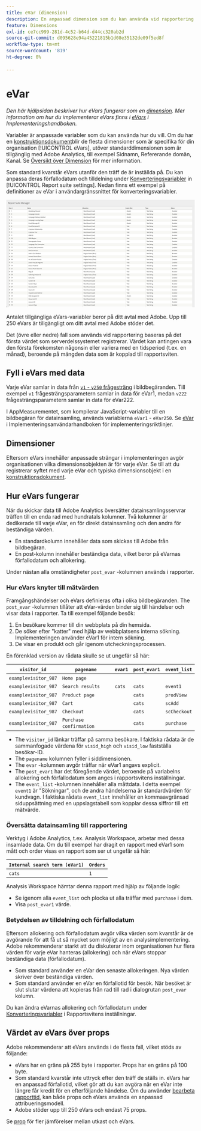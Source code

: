 ```yaml
---
title: eVar (dimension)
description: En anpassad dimension som du kan använda vid rapportering.
feature: Dimensions
exl-id: ce7cc999-281d-4c52-b64d-d44cc320ab2d
source-git-commit: d095628e94a45221815b1d08e35132de09f5ed8f
workflow-type: tm+mt
source-wordcount: '819'
ht-degree: 0%

---
```


# eVar

*Den här hjälpsidan beskriver hur eVars fungerar som en [dimension](overview.md). Mer information om hur du implementerar eVars finns i [eVars](/help/implement/vars/page-vars/evar.md) i Implementeringshandboken.*

Variabler är anpassade variabler som du kan använda hur du vill. Om du har en [konstruktionsdokument](/help/implement/prepare/solution-design.md)blir de flesta dimensioner som är specifika för din organisation [!UICONTROL eVars], utöver standarddimensionen som är tillgänglig med Adobe Analytics, till exempel Sidnamn, Refererande domän, Kanal. Se [Översikt över Dimension](overview.md) för mer information.

Som standard kvarstår eVars utanför den träff de är inställda på. Du kan anpassa deras förfallodatum och tilldelning under [Konverteringsvariabler](/help/admin/admin/c-manage-report-suites/c-edit-report-suites/conversion-var-admin/conversion-var-admin.md) in [!UICONTROL Report suite settings]. Nedan finns ett exempel på definitioner av eVar i användargränssnittet för konverteringsvariabler.

![Evar-exempel](assets/evars-sample.png)

Antalet tillgängliga eVars-variabler beror på ditt avtal med Adobe. Upp till 250 eVars är tillgängligt om ditt avtal med Adobe stöder det.

Det (övre eller nedre) fall som används vid rapportering baseras på det första värdet som serverdelssystemet registrerar. Värdet kan antingen vara den första förekomsten någonsin eller variera med en tidsperiod (t.ex. en månad), beroende på mängden data som är kopplad till rapportsviten.

## Fyll i eVars med data

Varje eVar samlar in data från [`v1` - `v250` frågesträng](/help/implement/validate/query-parameters.md) i bildbegäranden. Till exempel `v1` frågesträngsparametern samlar in data för eVar1, medan `v222` frågesträngsparametern samlar in data för eVar222.

I AppMeasurementet, som kompilerar JavaScript-variabler till en bildbegäran för datainsamling, används variablerna `eVar1` - `eVar250`. Se [eVar](/help/implement/vars/page-vars/evar.md) i Implementeringsanvändarhandboken för implementeringsriktlinjer.

## Dimensioner

Eftersom eVars innehåller anpassade strängar i implementeringen avgör organisationen vilka dimensionsobjekten är för varje eVar. Se till att du registrerar syftet med varje eVar och typiska dimensionsobjekt i en [konstruktionsdokument](/help/implement/prepare/solution-design.md).

## Hur eVars fungerar

När du skickar data till Adobe Analytics översätter datainsamlingsservrar träffen till en enda rad med hundratals kolumner. Två kolumner är dedikerade till varje eVar, en för direkt datainsamling och den andra för beständiga värden.

* En standardkolumn innehåller data som skickas till Adobe från bildbegäran.
* En post-kolumn innehåller beständiga data, vilket beror på eVarnas förfallodatum och allokering.

Under nästan alla omständigheter `post_evar` -kolumnen används i rapporter.

### Hur eVars knyter till mätvärden

Framgångshändelser och eVars definieras ofta i olika bildbegäranden. The `post_evar` -kolumnen tillåter att eVar-värden binder sig till händelser och visar data i rapporter. Ta till exempel följande besök:

1. En besökare kommer till din webbplats på din hemsida.
2. De söker efter &quot;katter&quot; med hjälp av webbplatsens interna sökning. Implementeringen använder eVar1 för intern sökning.
3. De visar en produkt och går igenom utcheckningsprocessen.

En förenklad version av rådata skulle se ut ungefär så här:

| `visitor_id` | `pagename` | `evar1` | `post_evar1` | `event_list` |
| --- | --- | --- | --- | --- |
| `examplevisitor_987` | `Home page` | | | |
| `examplevisitor_987` | `Search results` | `cats` | `cats` | `event1` |
| `examplevisitor_987` | `Product page` | | `cats` | `prodView` |
| `examplevisitor_987` | `Cart` | | `cats` | `scAdd` |
| `examplevisitor_987` | `Checkout` | | `cats` | `scCheckout` |
| `examplevisitor_987` | `Purchase confirmation` | | `cats` | `purchase` |

* The `visitor_id` länkar träffar på samma besökare. I faktiska rådata är de sammanfogade värdena för `visid_high` och `visid_low` fastställa besökar-ID.
* The `pagename` kolumnen fyller i siddimensionen.
* The `evar` -kolumnen avgör träffar när eVar1 angavs explicit.
* The `post_evar1` har det föregående värdet, beroende på variabelns allokering och förfallodatum som anges i rapportsvitens inställningar.
* The `event_list` -kolumnen innehåller alla måttdata. I detta exempel `event1` är &quot;Sökningar&quot;, och de andra händelserna är standardvärden för kundvagn. I faktiska rådata `event_list` innehåller en kommaavgränsad siduppsättning med en uppslagstabell som kopplar dessa siffror till ett mätvärde.

### Översätta datainsamling till rapportering

Verktyg i Adobe Analytics, t.ex. Analysis Workspace, arbetar med dessa insamlade data. Om du till exempel har dragit en rapport med eVar1 som mått och order visas en rapport som ser ut ungefär så här:

| `Internal search term (eVar1)` | `Orders` |
| --- | --- |
| `cats` | `1` |

Analysis Workspace hämtar denna rapport med hjälp av följande logik:

* Se igenom alla `event_list` och plocka ut alla träffar med `purchase` i dem.
* Visa `post_evar1` värde.

### Betydelsen av tilldelning och förfallodatum

Eftersom allokering och förfallodatum avgör vilka värden som kvarstår är de avgörande för att få ut så mycket som möjligt av en analysimplementering. Adobe rekommenderar starkt att du diskuterar inom organisationen hur flera värden för varje eVar hanteras (allokering) och när eVars stoppar beständiga data (förfallodatum).

* Som standard använder en eVar den senaste allokeringen. Nya värden skriver över beständiga värden.
* Som standard använder en eVar en förfallotid för besök. När besöket är slut slutar värdena att kopieras från rad till rad i dialogrutan `post_evar` kolumn.

Du kan ändra eVarnas allokering och förfallodatum under [Konverteringsvariabler](/help/admin/admin/c-manage-report-suites/c-edit-report-suites/conversion-var-admin/conversion-var-admin.md) i Rapportsvitens inställningar.

## Värdet av eVars över props

Adobe rekommenderar att eVars används i de flesta fall, vilket stöds av följande:

* eVars har en gräns på 255 byte i rapporter. Props har en gräns på 100 byte.
* Som standard kvarstår inte uttryck efter den träff de ställs in. eVars har en anpassad förfallotid, vilket gör att du kan avgöra när en eVar inte längre får kredit för en efterföljande händelse. Om du använder [bearbeta rapporttid](/help/components/vrs/vrs-report-time-processing.md), kan både props och eVars använda en anpassad attribueringsmodell.
* Adobe stöder upp till 250 eVars och endast 75 props.

Se [prop](prop.md) för fler jämförelser mellan utkast och eVars.
